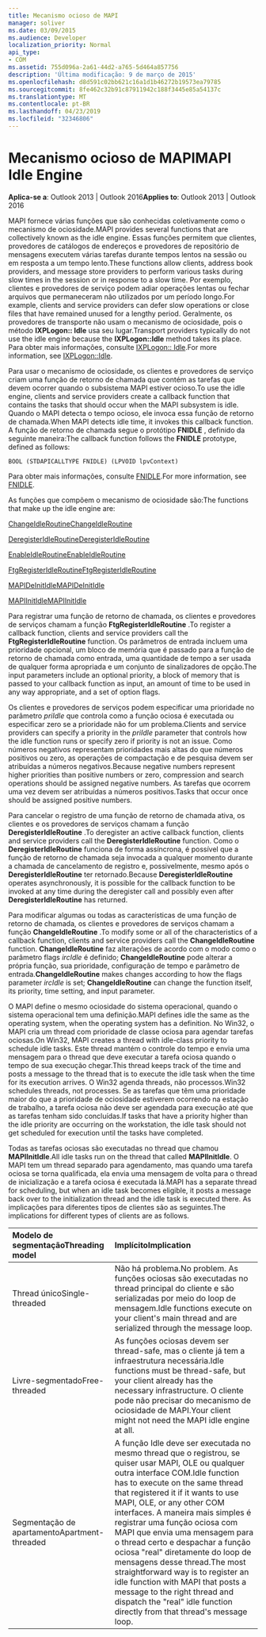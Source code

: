 ```yaml
---
title: Mecanismo ocioso de MAPI
manager: soliver
ms.date: 03/09/2015
ms.audience: Developer
localization_priority: Normal
api_type:
- COM
ms.assetid: 755d096a-2a61-44d2-a765-5d464a857756
description: 'Última modificação: 9 de março de 2015'
ms.openlocfilehash: d8d591c02bb621c16a1d1b46272b19573ea79785
ms.sourcegitcommit: 8fe462c32b91c87911942c188f3445e85a54137c
ms.translationtype: MT
ms.contentlocale: pt-BR
ms.lasthandoff: 04/23/2019
ms.locfileid: "32346806"
---
```

# <a name="mapi-idle-engine"></a><span data-ttu-id="54402-103">Mecanismo ocioso de MAPI</span><span class="sxs-lookup"><span data-stu-id="54402-103">MAPI Idle Engine</span></span>

  
  
<span data-ttu-id="54402-104">**Aplica-se a**: Outlook 2013 | Outlook 2016</span><span class="sxs-lookup"><span data-stu-id="54402-104">**Applies to**: Outlook 2013 | Outlook 2016</span></span> 
  
<span data-ttu-id="54402-105">MAPI fornece várias funções que são conhecidas coletivamente como o mecanismo de ociosidade.</span><span class="sxs-lookup"><span data-stu-id="54402-105">MAPI provides several functions that are collectively known as the idle engine.</span></span> <span data-ttu-id="54402-106">Essas funções permitem que clientes, provedores de catálogos de endereços e provedores de repositório de mensagens executem várias tarefas durante tempos lentos na sessão ou em resposta a um tempo lento.</span><span class="sxs-lookup"><span data-stu-id="54402-106">These functions allow clients, address book providers, and message store providers to perform various tasks during slow times in the session or in response to a slow time.</span></span> <span data-ttu-id="54402-107">Por exemplo, clientes e provedores de serviço podem adiar operações lentas ou fechar arquivos que permaneceram não utilizados por um período longo.</span><span class="sxs-lookup"><span data-stu-id="54402-107">For example, clients and service providers can defer slow operations or close files that have remained unused for a lengthy period.</span></span> <span data-ttu-id="54402-108">Geralmente, os provedores de transporte não usam o mecanismo de ociosidade, pois o método **IXPLogon:: Idle** usa seu lugar.</span><span class="sxs-lookup"><span data-stu-id="54402-108">Transport providers typically do not use the idle engine because the **IXPLogon::Idle** method takes its place.</span></span> <span data-ttu-id="54402-109">Para obter mais informações, consulte [IXPLogon:: Idle](ixplogon-idle.md).</span><span class="sxs-lookup"><span data-stu-id="54402-109">For more information, see [IXPLogon::Idle](ixplogon-idle.md).</span></span>
  
<span data-ttu-id="54402-110">Para usar o mecanismo de ociosidade, os clientes e provedores de serviço criam uma função de retorno de chamada que contém as tarefas que devem ocorrer quando o subsistema MAPI estiver ocioso.</span><span class="sxs-lookup"><span data-stu-id="54402-110">To use the idle engine, clients and service providers create a callback function that contains the tasks that should occur when the MAPI subsystem is idle.</span></span> <span data-ttu-id="54402-111">Quando o MAPI detecta o tempo ocioso, ele invoca essa função de retorno de chamada.</span><span class="sxs-lookup"><span data-stu-id="54402-111">When MAPI detects idle time, it invokes this callback function.</span></span> <span data-ttu-id="54402-112">A função de retorno de chamada segue o protótipo **FNIDLE** , definido da seguinte maneira:</span><span class="sxs-lookup"><span data-stu-id="54402-112">The callback function follows the **FNIDLE** prototype, defined as follows:</span></span> 
  
 `BOOL (STDAPICALLTYPE FNIDLE) (LPVOID lpvContext)`
  
<span data-ttu-id="54402-113">Para obter mais informações, consulte [FNIDLE](fnidle.md).</span><span class="sxs-lookup"><span data-stu-id="54402-113">For more information, see [FNIDLE](fnidle.md).</span></span>
  
<span data-ttu-id="54402-114">As funções que compõem o mecanismo de ociosidade são:</span><span class="sxs-lookup"><span data-stu-id="54402-114">The functions that make up the idle engine are:</span></span>
  
[<span data-ttu-id="54402-115">ChangeIdleRoutine</span><span class="sxs-lookup"><span data-stu-id="54402-115">ChangeIdleRoutine</span></span>](changeidleroutine.md)
  
[<span data-ttu-id="54402-116">DeregisterIdleRoutine</span><span class="sxs-lookup"><span data-stu-id="54402-116">DeregisterIdleRoutine</span></span>](deregisteridleroutine.md)
  
[<span data-ttu-id="54402-117">EnableIdleRoutine</span><span class="sxs-lookup"><span data-stu-id="54402-117">EnableIdleRoutine</span></span>](enableidleroutine.md)
  
[<span data-ttu-id="54402-118">FtgRegisterIdleRoutine</span><span class="sxs-lookup"><span data-stu-id="54402-118">FtgRegisterIdleRoutine</span></span>](ftgregisteridleroutine.md)
  
[<span data-ttu-id="54402-119">MAPIDeInitIdle</span><span class="sxs-lookup"><span data-stu-id="54402-119">MAPIDeInitIdle</span></span>](mapideinitidle.md)
  
[<span data-ttu-id="54402-120">MAPIInitIdle</span><span class="sxs-lookup"><span data-stu-id="54402-120">MAPIInitIdle</span></span>](mapiinitidle.md)
  
<span data-ttu-id="54402-121">Para registrar uma função de retorno de chamada, os clientes e provedores de serviços chamam a função **FtgRegisterIdleRoutine** .</span><span class="sxs-lookup"><span data-stu-id="54402-121">To register a callback function, clients and service providers call the **FtgRegisterIdleRoutine** function.</span></span> <span data-ttu-id="54402-122">Os parâmetros de entrada incluem uma prioridade opcional, um bloco de memória que é passado para a função de retorno de chamada como entrada, uma quantidade de tempo a ser usada de qualquer forma apropriada e um conjunto de sinalizadores de opção.</span><span class="sxs-lookup"><span data-stu-id="54402-122">The input parameters include an optional priority, a block of memory that is passed to your callback function as input, an amount of time to be used in any way appropriate, and a set of option flags.</span></span> 
  
<span data-ttu-id="54402-123">Os clientes e provedores de serviços podem especificar uma prioridade no parâmetro _priIdle_ que controla como a função ociosa é executada ou especificar zero se a prioridade não for um problema.</span><span class="sxs-lookup"><span data-stu-id="54402-123">Clients and service providers can specify a priority in the  _priIdle_ parameter that controls how the idle function runs or specify zero if priority is not an issue.</span></span> <span data-ttu-id="54402-124">Como números negativos representam prioridades mais altas do que números positivos ou zero, as operações de compactação e de pesquisa devem ser atribuídas a números negativos.</span><span class="sxs-lookup"><span data-stu-id="54402-124">Because negative numbers represent higher priorities than positive numbers or zero, compression and search operations should be assigned negative numbers.</span></span> <span data-ttu-id="54402-125">As tarefas que ocorrem uma vez devem ser atribuídas a números positivos.</span><span class="sxs-lookup"><span data-stu-id="54402-125">Tasks that occur once should be assigned positive numbers.</span></span> 
  
<span data-ttu-id="54402-126">Para cancelar o registro de uma função de retorno de chamada ativa, os clientes e os provedores de serviços chamam a função **DeregisterIdleRoutine** .</span><span class="sxs-lookup"><span data-stu-id="54402-126">To deregister an active callback function, clients and service providers call the **DeregisterIdleRoutine** function.</span></span> <span data-ttu-id="54402-127">Como o **DeregisterIdleRoutine** funciona de forma assíncrona, é possível que a função de retorno de chamada seja invocada a qualquer momento durante a chamada de cancelamento de registro e, possivelmente, mesmo após o **DeregisterIdleRoutine** ter retornado.</span><span class="sxs-lookup"><span data-stu-id="54402-127">Because **DeregisterIdleRoutine** operates asynchronously, it is possible for the callback function to be invoked at any time during the deregister call and possibly even after **DeregisterIdleRoutine** has returned.</span></span> 
  
<span data-ttu-id="54402-128">Para modificar algumas ou todas as características de uma função de retorno de chamada, os clientes e provedores de serviços chamam a função **ChangeIdleRoutine** .</span><span class="sxs-lookup"><span data-stu-id="54402-128">To modify some or all of the characteristics of a callback function, clients and service providers call the **ChangeIdleRoutine** function.</span></span> <span data-ttu-id="54402-129">**ChangeIdleRoutine** faz alterações de acordo com o modo como o parâmetro flags _ircIdle_ é definido; **ChangeIdleRoutine** pode alterar a própria função, sua prioridade, configuração de tempo e parâmetro de entrada.</span><span class="sxs-lookup"><span data-stu-id="54402-129">**ChangeIdleRoutine** makes changes according to how the flags parameter  _ircIdle_ is set; **ChangeIdleRoutine** can change the function itself, its priority, time setting, and input parameter.</span></span> 
  
<span data-ttu-id="54402-130">O MAPI define o mesmo ociosidade do sistema operacional, quando o sistema operacional tem uma definição.</span><span class="sxs-lookup"><span data-stu-id="54402-130">MAPI defines idle the same as the operating system, when the operating system has a definition.</span></span> <span data-ttu-id="54402-131">No Win32, o MAPI cria um thread com prioridade de classe ociosa para agendar tarefas ociosas.</span><span class="sxs-lookup"><span data-stu-id="54402-131">On Win32, MAPI creates a thread with idle-class priority to schedule idle tasks.</span></span> <span data-ttu-id="54402-132">Este thread mantém o controle do tempo e envia uma mensagem para o thread que deve executar a tarefa ociosa quando o tempo de sua execução chegar.</span><span class="sxs-lookup"><span data-stu-id="54402-132">This thread keeps track of the time and posts a message to the thread that is to execute the idle task when the time for its execution arrives.</span></span> <span data-ttu-id="54402-133">O Win32 agenda threads, não processos.</span><span class="sxs-lookup"><span data-stu-id="54402-133">Win32 schedules threads, not processes.</span></span> <span data-ttu-id="54402-134">Se as tarefas que têm uma prioridade maior do que a prioridade de ociosidade estiverem ocorrendo na estação de trabalho, a tarefa ociosa não deve ser agendada para execução até que as tarefas tenham sido concluídas.</span><span class="sxs-lookup"><span data-stu-id="54402-134">If tasks that have a priority higher than the idle priority are occurring on the workstation, the idle task should not get scheduled for execution until the tasks have completed.</span></span> 
  
<span data-ttu-id="54402-135">Todas as tarefas ociosas são executadas no thread que chamou **MAPIInitIdle**.</span><span class="sxs-lookup"><span data-stu-id="54402-135">All idle tasks run on the thread that called **MAPIInitIdle**.</span></span> <span data-ttu-id="54402-136">O MAPI tem um thread separado para agendamento, mas quando uma tarefa ociosa se torna qualificada, ela envia uma mensagem de volta para o thread de inicialização e a tarefa ociosa é executada lá.</span><span class="sxs-lookup"><span data-stu-id="54402-136">MAPI has a separate thread for scheduling, but when an idle task becomes eligible, it posts a message back over to the initialization thread and the idle task is executed there.</span></span> <span data-ttu-id="54402-137">As implicações para diferentes tipos de clientes são as seguintes.</span><span class="sxs-lookup"><span data-stu-id="54402-137">The implications for different types of clients are as follows.</span></span>
  
|<span data-ttu-id="54402-138">**Modelo de segmentação**</span><span class="sxs-lookup"><span data-stu-id="54402-138">**Threading model**</span></span>|<span data-ttu-id="54402-139">**Implícito**</span><span class="sxs-lookup"><span data-stu-id="54402-139">**Implication**</span></span>|
|:-----|:-----|
|<span data-ttu-id="54402-140">Thread único</span><span class="sxs-lookup"><span data-stu-id="54402-140">Single-threaded</span></span>  <br/> |<span data-ttu-id="54402-141">Não há problema.</span><span class="sxs-lookup"><span data-stu-id="54402-141">No problem.</span></span> <span data-ttu-id="54402-142">As funções ociosas são executadas no thread principal do cliente e são serializadas por meio do loop de mensagem.</span><span class="sxs-lookup"><span data-stu-id="54402-142">Idle functions execute on your client's main thread and are serialized through the message loop.</span></span>  <br/> |
|<span data-ttu-id="54402-143">Livre-segmentado</span><span class="sxs-lookup"><span data-stu-id="54402-143">Free-threaded</span></span>  <br/> |<span data-ttu-id="54402-144">As funções ociosas devem ser thread-safe, mas o cliente já tem a infraestrutura necessária.</span><span class="sxs-lookup"><span data-stu-id="54402-144">Idle functions must be thread-safe, but your client already has the necessary infrastructure.</span></span> <span data-ttu-id="54402-145">O cliente pode não precisar do mecanismo de ociosidade de MAPI.</span><span class="sxs-lookup"><span data-stu-id="54402-145">Your client might not need the MAPI idle engine at all.</span></span>  <br/> |
|<span data-ttu-id="54402-146">Segmentação de apartamento</span><span class="sxs-lookup"><span data-stu-id="54402-146">Apartment-threaded</span></span>  <br/> |<span data-ttu-id="54402-147">A função Idle deve ser executada no mesmo thread que o registrou, se quiser usar MAPI, OLE ou qualquer outra interface COM.</span><span class="sxs-lookup"><span data-stu-id="54402-147">Idle function has to execute on the same thread that registered it if it wants to use MAPI, OLE, or any other COM interfaces.</span></span> <span data-ttu-id="54402-148">A maneira mais simples é registrar uma função ociosa com MAPI que envia uma mensagem para o thread certo e despachar a função ociosa "real" diretamente do loop de mensagens desse thread.</span><span class="sxs-lookup"><span data-stu-id="54402-148">The most straightforward way is to register an idle function with MAPI that posts a message to the right thread and dispatch the "real" idle function directly from that thread's message loop.</span></span>  <br/> |
   

